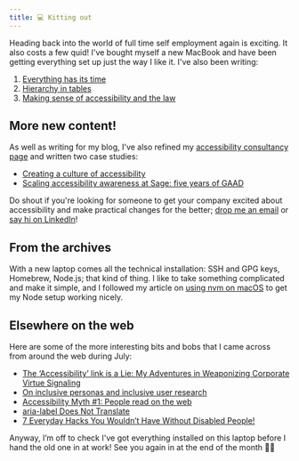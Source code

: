 ```yaml
---
title: 💻 Kitting out
---
```


Heading back into the world of full time self employment again is exciting. It also costs a few quid! I've bought myself a new MacBook and have been getting everything set up just the way I like it. I've also been writing:

1. [Everything has its time](https://www.tempertemper.net/blog/everything-has-its-time)
2. [Hierarchy in tables](https://www.tempertemper.net/blog/hierarchy-in-tables)
3. [Making sense of accessibility and the law](https://www.tempertemper.net/blog/making-sense-of-accessibility-and-the-law)


## More new content!

As well as writing for my blog, I've also refined my [accessibility consultancy page](https://www.tempertemper.net/services/consultancy) and written two case studies:

- [Creating a culture of accessibility](https://www.tempertemper.net/portfolio/creating-a-culture-of-accessibility)
- [Scaling accessibility awareness at Sage: five years of GAAD](https://www.tempertemper.net/portfolio/scaling-accessibility-awareness-at-sage-five-years-of-gaad)

Do shout if you're looking for someone to get your company excited about accessibility and make practical changes for the better; [drop me an email](mailto:hello@tempertemper.net) or [say hi on LinkedIn](https://www.linkedin.com/in/tempertemper/)!


## From the archives

With a new laptop comes all the technical installation: SSH and GPG keys, Homebrew, Node.js; that kind of thing. I like to take something complicated and make it simple, and I followed my article on [using nvm on macOS](https://www.tempertemper.net/blog/using-nvm-on-macos) to get my Node setup working nicely.


## Elsewhere on the web

Here are some of the more interesting bits and bobs that I came across from around the web during July:

- [The ‘Accessibility’ link is a Lie: My Adventures in Weaponizing Corporate Virtue Signaling](https://sightlessscribbles.com/posts/20250724/)
- [On inclusive personas and inclusive user research](https://ericwbailey.website/published/on-inclusive-personas-and-inclusive-user-research/)
- [Accessibility Myth #1: People read on the web](https://uxmyths.com/post/647473628/myth-people-read-on-the-web)
- [aria-label Does Not Translate](https://adrianroselli.com/2019/11/aria-label-does-not-translate.html)
- [7 Everyday Hacks You Wouldn’t Have Without Disabled People!](https://youtube.com/shorts/_3fjqnl9WwU?si=bZnQ0O9G17FtUfUQ)

Anyway, I’m off to check I've got everything installed on this laptop before I hand the old one in at work! See you again in at the end of the month 👨‍💻
